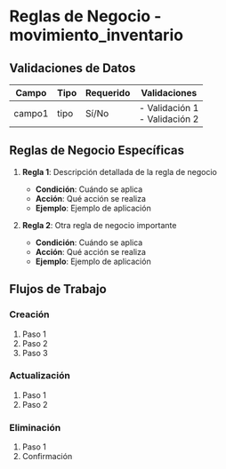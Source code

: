 # Reglas de Negocio - movimiento_inventario

## Validaciones de Datos

| Campo | Tipo | Requerido | Validaciones |
|-------|------|-----------|--------------|
| campo1 | tipo | Sí/No     | - Validación 1<br>- Validación 2 |

## Reglas de Negocio Específicas

1. **Regla 1**: Descripción detallada de la regla de negocio
   - **Condición**: Cuándo se aplica
   - **Acción**: Qué acción se realiza
   - **Ejemplo**: Ejemplo de aplicación

2. **Regla 2**: Otra regla de negocio importante
   - **Condición**: Cuándo se aplica
   - **Acción**: Qué acción se realiza
   - **Ejemplo**: Ejemplo de aplicación

## Flujos de Trabajo

### Creación
1. Paso 1
2. Paso 2
3. Paso 3

### Actualización
1. Paso 1
2. Paso 2

### Eliminación
1. Paso 1
2. Confirmación
